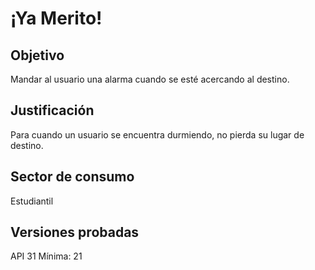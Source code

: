 # ¡Ya Merito!

## Objetivo
Mandar al usuario una alarma cuando se esté acercando al destino.

## Justificación
Para cuando un usuario se encuentra durmiendo, no pierda su lugar de destino.

## Sector de consumo
Estudiantil

## Versiones probadas
API 31
Mínima: 21